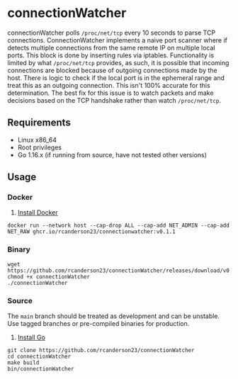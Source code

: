 # connectionWatcher
connectionWatcher polls `/proc/net/tcp` every 10 seconds to parse TCP connections. ConnectionWatcher implements a naive 
port scanner where if detects multiple connections from the same remote IP on multiple local ports. This block is done 
by inserting rules via iptables. Functionality is limited by what `/proc/net/tcp` provides, as such, it is possible that 
incoming connections are blocked because of outgoing connections made by the host. There is logic to check if the 
local port is in the ephemeral range and treat this as an outgoing connection. This isn't 100% accurate for this 
determination. The best fix for this issue is to watch packets and make decisions based on the TCP handshake rather 
than watch `/proc/net/tcp`. 

## Requirements
* Linux x86_64
* Root privileges
* Go 1.16.x (if running from source, have not tested other versions)

## Usage
### Docker
1. [Install Docker](https://docs.docker.com/engine/install/)
```
docker run --network host --cap-drop ALL --cap-add NET_ADMIN --cap-add NET_RAW ghcr.io/rcanderson23/connectionwatcher:v0.1.1
```
### Binary
``` 
wget https://github.com/rcanderson23/connectionWatcher/releases/download/v0.1.1/connectionWatcher
chmod +x connectionWatcher
./connectionWatcher
```
### Source
The `main` branch should be treated as development and can be unstable. Use tagged branches or pre-compiled binaries
for production.
1. [Install Go](https://golang.org/doc/install)
```
git clone https://github.com/rcanderson23/connectionWatcher
cd connectionWatcher
make build
bin/connectionWatcher
```
